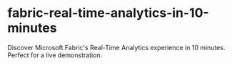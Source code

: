 # fabric-real-time-analytics-in-10-minutes
Discover Microsoft Fabric's Real-Time Analytics experience in 10 minutes. Perfect for a live demonstration.
